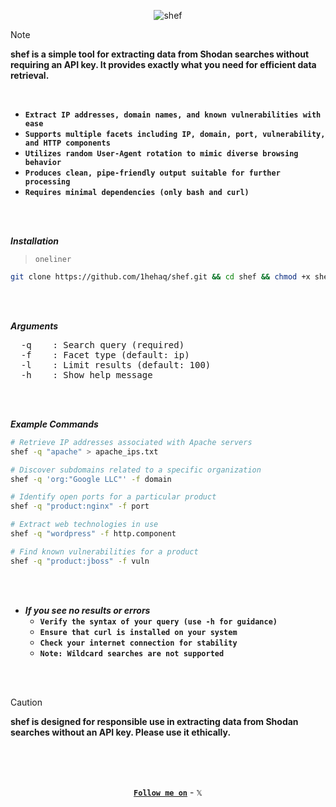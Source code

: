 <div align="center">
  
  ![shef](https://github.com/user-attachments/assets/fe2ff3ed-953c-427e-a9ca-04c629e1d10d)

</div>

> [!NOTE] 
> **shef is a simple tool for extracting data from Shodan searches without requiring an API key. It provides exactly what you need for efficient data retrieval.**

<br>

- **`Extract IP addresses, domain names, and known vulnerabilities with ease`**
- **`Supports multiple facets including IP, domain, port, vulnerability, and HTTP components`**
- **`Utilizes random User-Agent rotation to mimic diverse browsing behavior`**
- **`Produces clean, pipe-friendly output suitable for further processing`**
- **`Requires minimal dependencies (only bash and curl)`**

<br>
<br>

**_Installation_**
> `oneliner`
```bash
git clone https://github.com/1hehaq/shef.git && cd shef && chmod +x shef.sh && sudo mv shef.sh /bin/shef && cd .. && rm -rf shef
```

<br>
<br>

**_Arguments_**
<pre>
  -q    : Search query (required)
  -f    : Facet type (default: ip)
  -l    : Limit results (default: 100)
  -h    : Show help message
</pre>

<br>
<br>

**_Example Commands_**
```bash
# Retrieve IP addresses associated with Apache servers
shef -q "apache" > apache_ips.txt

# Discover subdomains related to a specific organization
shef -q 'org:"Google LLC"' -f domain

# Identify open ports for a particular product
shef -q "product:nginx" -f port

# Extract web technologies in use
shef -q "wordpress" -f http.component

# Find known vulnerabilities for a product
shef -q "product:jboss" -f vuln
```

<br>
<br>

- **_If you see no results or errors_**
  - **`Verify the syntax of your query (use -h for guidance)`**
  - **`Ensure that curl is installed on your system`**
  - **`Check your internet connection for stability`**
  - **`Note: Wildcard searches are not supported`**

<br>
<br>

> [!CAUTION] 
> **shef is designed for responsible use in extracting data from Shodan searches without an API key. Please use it ethically.**

<br>
<br>
<br>

<div align="center">
<p>

<a href="https://x.com/1hehaq">**`Follow me on`**</a> - `𝕏`

</p>
</div>
